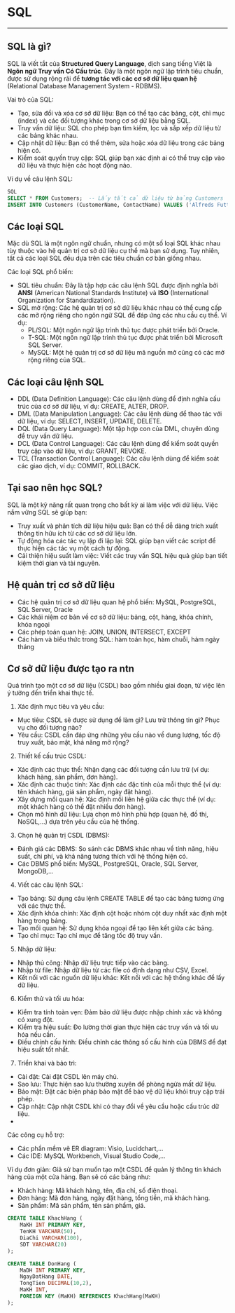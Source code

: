 # SQL
---
## SQL là gì?

SQL là viết tắt của **Structured Query Language**, dịch sang tiếng Việt là **Ngôn ngữ Truy vấn Có Cấu trúc**. Đây là một ngôn ngữ lập trình tiêu chuẩn, được sử dụng rộng rãi để **tương tác với các cơ sở dữ liệu quan hệ** (Relational Database Management System - RDBMS).

Vai trò của SQL:
+ Tạo, sửa đổi và xóa cơ sở dữ liệu: Bạn có thể tạo các bảng, cột, chỉ mục (index) và các đối tượng khác trong cơ sở dữ liệu bằng SQL.
+ Truy vấn dữ liệu: SQL cho phép bạn tìm kiếm, lọc và sắp xếp dữ liệu từ các bảng khác nhau.
+ Cập nhật dữ liệu: Bạn có thể thêm, sửa hoặc xóa dữ liệu trong các bảng hiện có.
+ Kiểm soát quyền truy cập: SQL giúp bạn xác định ai có thể truy cập vào dữ liệu và thực hiện các hoạt động nào.

Ví dụ về câu lệnh SQL:

```SQL
SQL
SELECT * FROM Customers;  -- Lấy tất cả dữ liệu từ bảng Customers
INSERT INTO Customers (CustomerName, ContactName) VALUES ('Alfreds Futterkiste', 'Maria Anders');  -- Thêm một bản ghi mới vào bảng Customers
```

## Các loại SQL

Mặc dù SQL là một ngôn ngữ chuẩn, nhưng có một số loại SQL khác nhau tùy thuộc vào hệ quản trị cơ sở dữ liệu cụ thể mà bạn sử dụng. Tuy nhiên, tất cả các loại SQL đều dựa trên các tiêu chuẩn cơ bản giống nhau.

Các loại SQL phổ biến:

+ SQL tiêu chuẩn: Đây là tập hợp các câu lệnh SQL được định nghĩa bởi **ANSI** (American National Standards Institute) và **ISO** (International Organization for Standardization).
+ SQL mở rộng: Các hệ quản trị cơ sở dữ liệu khác nhau có thể cung cấp các mở rộng riêng cho ngôn ngữ SQL để đáp ứng các nhu cầu cụ thể. Ví dụ:
  + PL/SQL: Một ngôn ngữ lập trình thủ tục được phát triển bởi Oracle.
  + T-SQL: Một ngôn ngữ lập trình thủ tục được phát triển bởi Microsoft SQL Server.
  + MySQL: Một hệ quản trị cơ sở dữ liệu mã nguồn mở cũng có các mở rộng riêng của SQL.

## Các loại câu lệnh SQL

+ DDL (Data Definition Language): Các câu lệnh dùng để định nghĩa cấu trúc của cơ sở dữ liệu, ví dụ: CREATE, ALTER, DROP.
+ DML (Data Manipulation Language): Các câu lệnh dùng để thao tác với dữ liệu, ví dụ: SELECT, INSERT, UPDATE, DELETE.
+ DQL (Data Query Language): Một tập hợp con của DML, chuyên dùng để truy vấn dữ liệu.
+ DCL (Data Control Language): Các câu lệnh dùng để kiểm soát quyền truy cập vào dữ liệu, ví dụ: GRANT, REVOKE.
+ TCL (Transaction Control Language): Các câu lệnh dùng để kiểm soát các giao dịch, ví dụ: COMMIT, ROLLBACK.

## Tại sao nên học SQL?

SQL là một kỹ năng rất quan trọng cho bất kỳ ai làm việc với dữ liệu. Việc nắm vững SQL sẽ giúp bạn:
+ Truy xuất và phân tích dữ liệu hiệu quả: Bạn có thể dễ dàng trích xuất thông tin hữu ích từ các cơ sở dữ liệu lớn.
+ Tự động hóa các tác vụ lặp đi lặp lại: SQL giúp bạn viết các script để thực hiện các tác vụ một cách tự động.
+ Cải thiện hiệu suất làm việc: Viết các truy vấn SQL hiệu quả giúp bạn tiết kiệm thời gian và tài nguyên.

## Hệ quản trị cơ sở dữ liệu

+ Các hệ quản trị cơ sở dữ liệu quan hệ phổ biến: MySQL, PostgreSQL, SQL Server, Oracle
+ Các khái niệm cơ bản về cơ sở dữ liệu: bảng, cột, hàng, khóa chính, khóa ngoại
+ Các phép toán quan hệ: JOIN, UNION, INTERSECT, EXCEPT
+ Các hàm và biểu thức trong SQL: hàm toán học, hàm chuỗi, hàm ngày tháng

## Cơ sở dữ liệu được tạo ra ntn
Quá trình tạo một cơ sở dữ liệu (CSDL) bao gồm nhiều giai đoạn, từ việc lên ý tưởng đến triển khai thực tế.
1. Xác định mục tiêu và yêu cầu:
+ Mục tiêu: CSDL sẽ được sử dụng để làm gì? Lưu trữ thông tin gì? Phục vụ cho đối tượng nào?
+ Yêu cầu: CSDL cần đáp ứng những yêu cầu nào về dung lượng, tốc độ truy xuất, bảo mật, khả năng mở rộng?
2. Thiết kế cấu trúc CSDL:
+ Xác định các thực thể: Nhận dạng các đối tượng cần lưu trữ (ví dụ: khách hàng, sản phẩm, đơn hàng).
+ Xác định các thuộc tính: Xác định các đặc tính của mỗi thực thể (ví dụ: tên khách hàng, giá sản phẩm, ngày đặt hàng).
+ Xây dựng mối quan hệ: Xác định mối liên hệ giữa các thực thể (ví dụ: một khách hàng có thể đặt nhiều đơn hàng).
+ Chọn mô hình dữ liệu: Lựa chọn mô hình phù hợp (quan hệ, đồ thị, NoSQL,...) dựa trên yêu cầu của hệ thống.
3. Chọn hệ quản trị CSDL (DBMS):
+ Đánh giá các DBMS: So sánh các DBMS khác nhau về tính năng, hiệu suất, chi phí, và khả năng tương thích với hệ thống hiện có.
+ Các DBMS phổ biến: MySQL, PostgreSQL, Oracle, SQL Server, MongoDB,...
4. Viết các câu lệnh SQL:
+ Tạo bảng: Sử dụng câu lệnh CREATE TABLE để tạo các bảng tương ứng với các thực thể.
+ Xác định khóa chính: Xác định cột hoặc nhóm cột duy nhất xác định một hàng trong bảng.
+ Tạo mối quan hệ: Sử dụng khóa ngoại để tạo liên kết giữa các bảng.
+ Tạo chỉ mục: Tạo chỉ mục để tăng tốc độ truy vấn.
5. Nhập dữ liệu:
+ Nhập thủ công: Nhập dữ liệu trực tiếp vào các bảng.
+ Nhập từ file: Nhập dữ liệu từ các file có định dạng như CSV, Excel.
+ Kết nối với các nguồn dữ liệu khác: Kết nối với các hệ thống khác để lấy dữ liệu.
6. Kiểm thử và tối ưu hóa:
+ Kiểm tra tính toàn vẹn: Đảm bảo dữ liệu được nhập chính xác và không có xung đột.
+ Kiểm tra hiệu suất: Đo lường thời gian thực hiện các truy vấn và tối ưu hóa nếu cần.
+ Điều chỉnh cấu hình: Điều chỉnh các thông số cấu hình của DBMS để đạt hiệu suất tốt nhất.
7. Triển khai và bảo trì:
+ Cài đặt: Cài đặt CSDL lên máy chủ.
+ Sao lưu: Thực hiện sao lưu thường xuyên để phòng ngừa mất dữ liệu.
+ Bảo mật: Đặt các biện pháp bảo mật để bảo vệ dữ liệu khỏi truy cập trái phép.
+ Cập nhật: Cập nhật CSDL khi có thay đổi về yêu cầu hoặc cấu trúc dữ liệu.
+ 
Các công cụ hỗ trợ:
+ Các phần mềm vẽ ER diagram: Visio, Lucidchart,...
+ Các IDE: MySQL Workbench, Visual Studio Code,...

Ví dụ đơn giản:
Giả sử bạn muốn tạo một CSDL để quản lý thông tin khách hàng của một cửa hàng. Bạn sẽ có các bảng như:

+ Khách hàng: Mã khách hàng, tên, địa chỉ, số điện thoại.
+ Đơn hàng: Mã đơn hàng, ngày đặt hàng, tổng tiền, mã khách hàng.
+ Sản phẩm: Mã sản phẩm, tên sản phẩm, giá.

```SQL
CREATE TABLE KhachHang (
    MaKH INT PRIMARY KEY,
    TenKH VARCHAR(50),
    DiaChi VARCHAR(100),
    SDT VARCHAR(20)
);

CREATE TABLE DonHang (
    MaDH INT PRIMARY KEY,
    NgayDatHang DATE,
    TongTien DECIMAL(10,2),
    MaKH INT,
    FOREIGN KEY (MaKH) REFERENCES KhachHang(MaKH)
);
```



